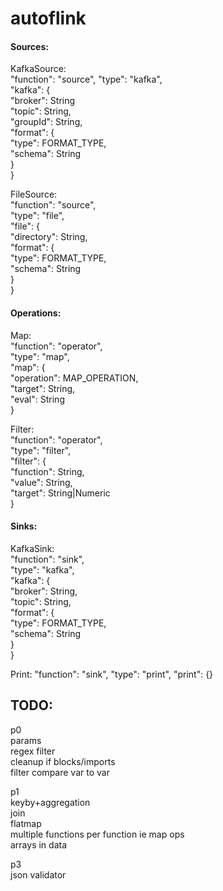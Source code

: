 # autoflink

#### Sources:  

KafkaSource:  
"function": "source",
"type": "kafka",  
"kafka": {  
  "broker": String  
  "topic": String,  
  "groupId": String,  
  "format": {  
    "type": FORMAT_TYPE,  
    "schema": String  
  }  
}  

FileSource:  
"function": "source",  
"type": "file",  
"file": {  
  "directory": String,  
  "format": {  
    "type": FORMAT_TYPE,  
    "schema": String  
  }  
}  

#### Operations:  
Map:  
"function": "operator",  
"type": "map",  
"map": {  
  "operation": MAP_OPERATION,  
  "target": String,  
  "eval": String  
}  

Filter:  
"function": "operator",  
"type": "filter",  
"filter": {  
  "function": String,  
  "value": String,  
  "target": String|Numeric  
}

#### Sinks:  
KafkaSink:  
"function": "sink",  
"type": "kafka",  
"kafka": {  
  "broker": String,  
  "topic": String,  
  "format": {  
      "type": FORMAT_TYPE,  
      "schema": String  
  }  
}

Print:
"function": "sink",
"type": "print",
"print": {}

## TODO:  

p0  
params  
regex filter  
cleanup if blocks/imports  
filter compare var to var  

p1  
keyby+aggregation  
join  
flatmap  
multiple functions per function ie map ops  
arrays in data

p3  
json validator  
